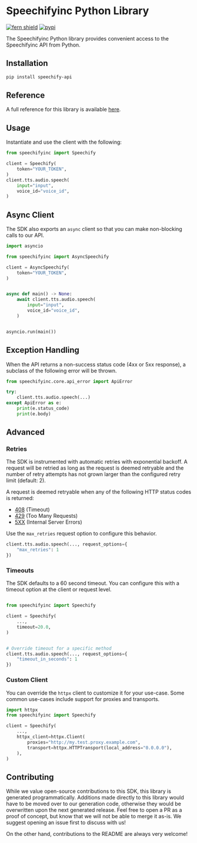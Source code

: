 # Speechifyinc Python Library

[![fern shield](https://img.shields.io/badge/%F0%9F%8C%BF-Built%20with%20Fern-brightgreen)](https://buildwithfern.com?utm_source=github&utm_medium=github&utm_campaign=readme&utm_source=https%3A%2F%2Fgithub.com%2Fspeechifyinc%2Fspeechify-api-sdk-python)
[![pypi](https://img.shields.io/pypi/v/speechify-api)](https://pypi.python.org/pypi/speechify-api)

The Speechifyinc Python library provides convenient access to the Speechifyinc API from Python.

## Installation

```sh
pip install speechify-api
```

## Reference

A full reference for this library is available [here](./reference.md).

## Usage

Instantiate and use the client with the following:

```python
from speechifyinc import Speechify

client = Speechify(
    token="YOUR_TOKEN",
)
client.tts.audio.speech(
    input="input",
    voice_id="voice_id",
)
```

## Async Client

The SDK also exports an `async` client so that you can make non-blocking calls to our API.

```python
import asyncio

from speechifyinc import AsyncSpeechify

client = AsyncSpeechify(
    token="YOUR_TOKEN",
)


async def main() -> None:
    await client.tts.audio.speech(
        input="input",
        voice_id="voice_id",
    )


asyncio.run(main())
```

## Exception Handling

When the API returns a non-success status code (4xx or 5xx response), a subclass of the following error
will be thrown.

```python
from speechifyinc.core.api_error import ApiError

try:
    client.tts.audio.speech(...)
except ApiError as e:
    print(e.status_code)
    print(e.body)
```

## Advanced

### Retries

The SDK is instrumented with automatic retries with exponential backoff. A request will be retried as long
as the request is deemed retryable and the number of retry attempts has not grown larger than the configured
retry limit (default: 2).

A request is deemed retryable when any of the following HTTP status codes is returned:

- [408](https://developer.mozilla.org/en-US/docs/Web/HTTP/Status/408) (Timeout)
- [429](https://developer.mozilla.org/en-US/docs/Web/HTTP/Status/429) (Too Many Requests)
- [5XX](https://developer.mozilla.org/en-US/docs/Web/HTTP/Status/500) (Internal Server Errors)

Use the `max_retries` request option to configure this behavior.

```python
client.tts.audio.speech(..., request_options={
    "max_retries": 1
})
```

### Timeouts

The SDK defaults to a 60 second timeout. You can configure this with a timeout option at the client or request level.

```python

from speechifyinc import Speechify

client = Speechify(
    ...,
    timeout=20.0,
)


# Override timeout for a specific method
client.tts.audio.speech(..., request_options={
    "timeout_in_seconds": 1
})
```

### Custom Client

You can override the `httpx` client to customize it for your use-case. Some common use-cases include support for proxies
and transports.
```python
import httpx
from speechifyinc import Speechify

client = Speechify(
    ...,
    httpx_client=httpx.Client(
        proxies="http://my.test.proxy.example.com",
        transport=httpx.HTTPTransport(local_address="0.0.0.0"),
    ),
)
```

## Contributing

While we value open-source contributions to this SDK, this library is generated programmatically.
Additions made directly to this library would have to be moved over to our generation code,
otherwise they would be overwritten upon the next generated release. Feel free to open a PR as
a proof of concept, but know that we will not be able to merge it as-is. We suggest opening
an issue first to discuss with us!

On the other hand, contributions to the README are always very welcome!
